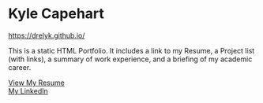 <h1>Kyle Capehart</h1>

<a href="https://drelyk.github.io/">https://drelyk.github.io/</a><br/>

<p>
  This is a static HTML Portfolio. It includes a link to my Resume, a Project list (with links), a summary of work experience, and a briefing of my academic career.
</p>

<a href="files/Kyle_Capehart_CV.pdf">View My Resume</a><br/>
<a href="https://linkedin.com/in/kyle-capehart-418033127" target="_blank">My LinkedIn</a>

